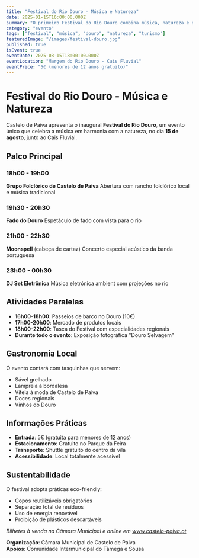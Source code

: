 ```yaml
---
title: "Festival do Rio Douro - Música e Natureza"
date: 2025-01-15T16:00:00.000Z
summary: "O primeiro Festival do Rio Douro combina música, natureza e gastronomia nas margens do rio, com artistas nacionais e internacionais."
category: "evento"
tags: ["festival", "música", "douro", "natureza", "turismo"]
featuredImage: "/images/festival-douro.jpg"
published: true
isEvent: true
eventDate: 2025-08-15T18:00:00.000Z
eventLocation: "Margem do Rio Douro - Cais Fluvial"
eventPrice: "5€ (menores de 12 anos gratuito)"
---
```


# Festival do Rio Douro - Música e Natureza

Castelo de Paiva apresenta o inaugural **Festival do Rio Douro**, um evento único que celebra a música em harmonia com a natureza, no dia **15 de agosto**, junto ao Cais Fluvial.

## Palco Principal

### 18h00 - 19h00
**Grupo Folclórico de Castelo de Paiva**
Abertura com rancho folclórico local e música tradicional

### 19h30 - 20h30
**Fado do Douro**
Espetáculo de fado com vista para o rio

### 21h00 - 22h30
**Moonspell** (cabeça de cartaz)
Concerto especial acústico da banda portuguesa

### 23h00 - 00h30
**DJ Set Eletrônica**
Música eletrónica ambient com projeções no rio

## Atividades Paralelas

- **16h00-18h00**: Passeios de barco no Douro (10€)
- **17h00-20h00**: Mercado de produtos locais
- **18h00-22h00**: Tasca do Festival com especialidades regionais
- **Durante todo o evento**: Exposição fotográfica "Douro Selvagem"

## Gastronomia Local

O evento contará com tasquinhas que servem:
- Sável grelhado
- Lampreia à bordalesa
- Vitela à moda de Castelo de Paiva
- Doces regionais
- Vinhos do Douro

## Informações Práticas

- **Entrada**: 5€ (gratuita para menores de 12 anos)
- **Estacionamento**: Gratuito no Parque da Feira
- **Transporte**: Shuttle gratuito do centro da vila
- **Acessibilidade**: Local totalmente acessível

## Sustentabilidade

O festival adopta práticas eco-friendly:
- Copos reutilizáveis obrigatórios
- Separação total de resíduos
- Uso de energia renovável
- Proibição de plásticos descartáveis

*Bilhetes à venda na Câmara Municipal e online em www.castelo-paiva.pt*

**Organização**: Câmara Municipal de Castelo de Paiva  
**Apoios**: Comunidade Intermunicipal do Tâmega e Sousa